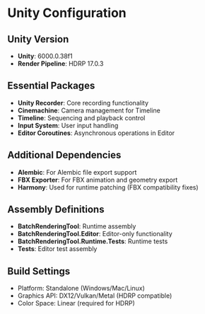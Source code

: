# Unity Configuration

## Unity Version
- **Unity**: 6000.0.38f1
- **Render Pipeline**: HDRP 17.0.3

## Essential Packages
- **Unity Recorder**: Core recording functionality
- **Cinemachine**: Camera management for Timeline
- **Timeline**: Sequencing and playback control
- **Input System**: User input handling
- **Editor Coroutines**: Asynchronous operations in Editor

## Additional Dependencies
- **Alembic**: For Alembic file export support
- **FBX Exporter**: For FBX animation and geometry export
- **Harmony**: Used for runtime patching (FBX compatibility fixes)

## Assembly Definitions
- **BatchRenderingTool**: Runtime assembly
- **BatchRenderingTool.Editor**: Editor-only functionality
- **BatchRenderingTool.Runtime.Tests**: Runtime tests
- **Tests**: Editor test assembly

## Build Settings
- Platform: Standalone (Windows/Mac/Linux)
- Graphics API: DX12/Vulkan/Metal (HDRP compatible)
- Color Space: Linear (required for HDRP)